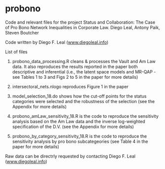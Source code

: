 # probono
Code and relevant files for the project Status and Collaboration: The Case of Pro Bono Network Inequalities in Corporate Law. Diego Leal, Antony Paik, Steven Boutcher

Code written by Diego F. Leal (www.diegoleal.info)

List of files

1. probono_data_processing.R cleans & processes the Vault and Am Law data. It also reproduces the results reported in the paper both descriptive and inferential (i.e., the latent space models and MR-QAP -see Tables 1 to 3 and Figs 2 to 5 in the paper for more details)

2. intersectoral_nets.nlogo reproduces Figure 1 in the paper

3. model_selection_18.do shows how the cut-off points for the status categories were selected and the robustness of the selection (see the Appendix for more details)

4. probono_amLaw_sensitivity_18.R is the code to reproduce the sensitivity analysis based on the Am Law data and the inverse log-weighted specification of the D.V. (see the Appendix for more details)

5. probono_by_category_sensitivity_18.R is the code to reproduce the sensitivity analysis by pro bono subcategeories (see Table 4 in the paper for more details)

Raw data can be directrly requested by contacting Diego F. Leal (www.diegoleal.info)
